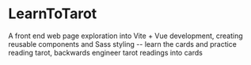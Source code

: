 # LearnToTarot
A front end web page exploration into Vite + Vue development, creating reusable components and Sass styling -- learn the cards and practice reading tarot, backwards engineer tarot readings into cards
